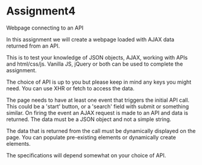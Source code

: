 # Assignment4
Webpage connecting to an API

In this assignment we will create a webpage loaded with AJAX data returned from an API.

This is to test your knowledge of JSON objects, AJAX, working with APIs and html/css/js. Vanilla JS, jQuery or both can be used to complete the assignment.

The choice of API is up to you but please keep in mind any keys you might need. You can use XHR or fetch to access the data.

The page needs to have at least one event that triggers the initial API call. This could be a 'start' button, or a 'search' field with submit or something similar. On firing the event an AJAX request is made to an API and data is returned. The data must be a JSON object and not a simple string.

The data that is returned from the call must be dynamically displayed on the page. You can populate pre-existing elements or dynamically create elements.

The specifications will depend somewhat on your choice of API.
